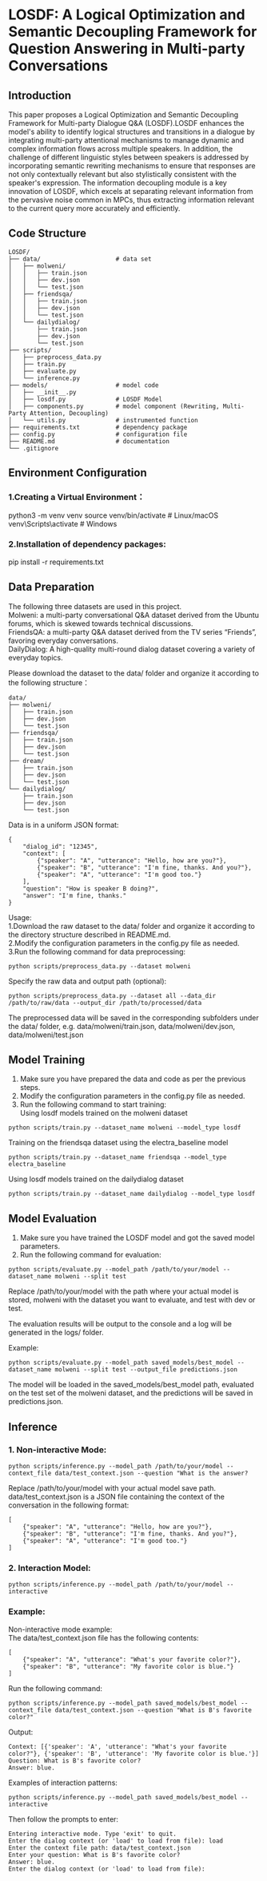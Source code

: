 # LOSDF: A Logical Optimization and Semantic Decoupling Framework for Question Answering in Multi-party Conversations

## Introduction

This paper proposes a Logical Optimization and Semantic Decoupling Framework for Multi-party Dialogue Q&A (LOSDF).LOSDF enhances the model's ability to identify logical structures and transitions in a dialogue by integrating multi-party attentional mechanisms to manage dynamic and complex information flows across multiple speakers. In addition, the challenge of different linguistic styles between speakers is addressed by incorporating semantic rewriting mechanisms to ensure that responses are not only contextually relevant but also stylistically consistent with the speaker's expression. The information decoupling module is a key innovation of LOSDF, which excels at separating relevant information from the pervasive noise common in MPCs, thus extracting information relevant to the current query more accurately and efficiently.

## Code Structure
```
LOSDF/
├── data/                     # data set
│   ├── molweni/
│   │   ├── train.json
│   │   ├── dev.json
│   │   └── test.json
│   ├── friendsqa/
│   │   ├── train.json
│   │   ├── dev.json
│   │   └── test.json
│   └── dailydialog/
│       ├── train.json
│       ├── dev.json
│       └── test.json
├── scripts/                  
│   ├── preprocess_data.py    
│   ├── train.py              
│   ├── evaluate.py           
│   └── inference.py          
├── models/                   # model code
│   ├── __init__.py
│   ├── losdf.py              # LOSDF Model
│   ├── components.py         # model component (Rewriting, Multi-Party Attention, Decoupling)
│   └── utils.py              # instrumented function
├── requirements.txt          # dependency package
├── config.py                 # configuration file
├── README.md                 # documentation
└── .gitignore                
```


## Environment Configuration

### 1.Creating a Virtual Environment：
python3 -m venv venv
source venv/bin/activate  # Linux/macOS
venv\Scripts\activate     # Windows

### 2.Installation of dependency packages:
pip install -r requirements.txt

## Data Preparation

The following three datasets are used in this project.  
Molweni: a multi-party conversational Q&A dataset derived from the Ubuntu forums, which is skewed towards technical discussions.  
FriendsQA: a multi-party Q&A dataset derived from the TV series “Friends”, favoring everyday conversations.  
DailyDialog: A high-quality multi-round dialog dataset covering a variety of everyday topics.  

Please download the dataset to the data/ folder and organize it according to the following structure：
```
data/
├── molweni/
│   ├── train.json
│   ├── dev.json
│   └── test.json
├── friendsqa/
│   ├── train.json
│   ├── dev.json
│   └── test.json
├── dream/
│   ├── train.json
│   ├── dev.json
│   └── test.json
└── dailydialog/
    ├── train.json
    ├── dev.json
    └── test.json
```
Data is in a uniform JSON format:
```
{
    "dialog_id": "12345",
    "context": [
        {"speaker": "A", "utterance": "Hello, how are you?"},
        {"speaker": "B", "utterance": "I'm fine, thanks. And you?"},
        {"speaker": "A", "utterance": "I'm good too."}
    ],
    "question": "How is speaker B doing?",
    "answer": "I'm fine, thanks."
}
```
Usage:  
1.Download the raw dataset to the data/ folder and organize it according to the directory structure described in README.md.  
2.Modify the configuration parameters in the config.py file as needed.  
3.Run the following command for data preprocessing:  
```
python scripts/preprocess_data.py --dataset molweni
```
Specify the raw data and output path (optional):
```
python scripts/preprocess_data.py --dataset all --data_dir /path/to/raw/data --output_dir /path/to/processed/data
```
The preprocessed data will be saved in the corresponding subfolders under the data/ folder, e.g. data/molweni/train.json, data/molweni/dev.json, data/molweni/test.json



## Model Training
1. Make sure you have prepared the data and code as per the previous steps.  
2. Modify the configuration parameters in the config.py file as needed.
3. Run the following command to start training:  
Using losdf models trained on the molweni dataset  
```
python scripts/train.py --dataset_name molweni --model_type losdf
```
Training on the friendsqa dataset using the electra_baseline model  
```
python scripts/train.py --dataset_name friendsqa --model_type electra_baseline
```
Using losdf models trained on the dailydialog dataset 
```
python scripts/train.py --dataset_name dailydialog --model_type losdf
```


## Model Evaluation
1. Make sure you have trained the LOSDF model and got the saved model parameters.  
2. Run the following command for evaluation:  
```
python scripts/evaluate.py --model_path /path/to/your/model --dataset_name molweni --split test
```
Replace /path/to/your/model with the path where your actual model is stored, molweni with the dataset you want to evaluate, and test with dev or test.  

The evaluation results will be output to the console and a log will be generated in the logs/ folder.

Example:  
```
python scripts/evaluate.py --model_path saved_models/best_model --dataset_name molweni --split test --output_file predictions.json
```
The model will be loaded in the saved_models/best_model path, evaluated on the test set of the molweni dataset, and the predictions will be saved in predictions.json.


## Inference
### 1. Non-interactive Mode:
```
python scripts/inference.py --model_path /path/to/your/model --context_file data/test_context.json --question "What is the answer?
```
Replace /path/to/your/model with your actual model save path. data/test_context.json is a JSON file containing the context of the conversation in the following format:  
```
[
    {"speaker": "A", "utterance": "Hello, how are you?"},
    {"speaker": "B", "utterance": "I'm fine, thanks. And you?"},
    {"speaker": "A", "utterance": "I'm good too."}
]
```

### 2. Interaction Model:
```
python scripts/inference.py --model_path /path/to/your/model --interactive
```

### Example:  
Non-interactive mode example:  
The data/test_context.json file has the following contents:  
```
[
    {"speaker": "A", "utterance": "What's your favorite color?"},
    {"speaker": "B", "utterance": "My favorite color is blue."}
]
```
Run the following command:  
```
python scripts/inference.py --model_path saved_models/best_model --context_file data/test_context.json --question "What is B's favorite color?"
```
Output:
```
Context: [{'speaker': 'A', 'utterance': "What's your favorite color?"}, {'speaker': 'B', 'utterance': 'My favorite color is blue.'}]
Question: What is B's favorite color?
Answer: blue.
```

Examples of interaction patterns:  
```
python scripts/inference.py --model_path saved_models/best_model --interactive
```
Then follow the prompts to enter:  
```
Entering interactive mode. Type 'exit' to quit.
Enter the dialog context (or 'load' to load from file): load
Enter the context file path: data/test_context.json
Enter your question: What is B's favorite color?
Answer: blue.
Enter the dialog context (or 'load' to load from file):
```
